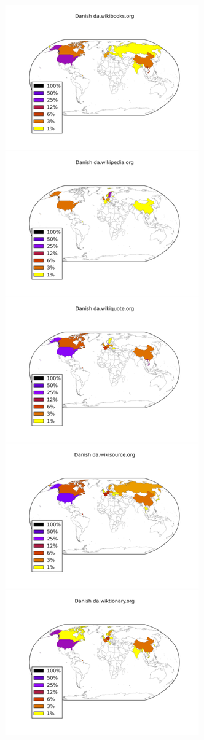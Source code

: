 ![](/images/Danish-da.wikibooks.org.png)
![](/images/Danish-da.wikipedia.org.png)
![](/images/Danish-da.wikiquote.org.png)
![](/images/Danish-da.wikisource.org.png)
![](/images/Danish-da.wiktionary.org.png)
